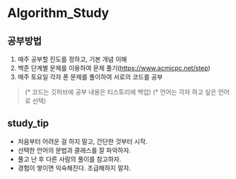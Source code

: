 # Algorithm_Study

## 공부방법 
1. 매주 공부할 진도를 정하고, 기본 개념 이해
2. 백준 단계별 문제를 이용하여 문제 풀기(https://www.acmicpc.net/step)
3. 매주 토요일 각자 푼 문제를 풀이하여 서로의 코드를 공부 
> (* 코드는 깃허브에 공부 내용은 티스토리에 백업)
> (* 언어는 각자 하고 싶은 언어로 선택)

## study_tip
* 처음부터 어려운 걸 하지 말고, 간단한 것부터 시작.
* 선택한 언어의 문법과 클래스를 잘 파악하자.
* 풀고 난 후 다른 사람의 풀이를 참고하자.
* 경험이 쌓이면 익숙해진다. 조급해하지 말자.
